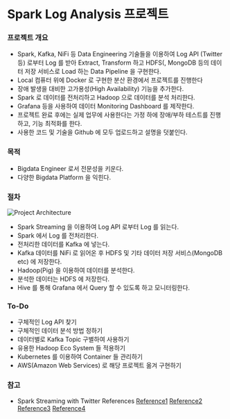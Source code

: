 Spark Log Analysis 프로젝트
===========================

### 프로젝트 개요
* Spark, Kafka, NiFi 등 Data Engineering 기술들을 이용하여 Log API (Twitter 등) 로부터 Log 를 받아 Extract, Transform 하고 HDFS(, MongoDB 등의 데이터 저장 서비스로 Load 하는 Data Pipeline 을 구현한다.
* Local 컴퓨터 위에 Docker 로 구현한 분산 환경에서 프로젝트를 진행한다
* 장애 발생을 대비한 고가용성(High Availability) 기능을 추가한다.
* Spark 로 데이터를 전처리하고 Hadoop 으로 데이터를 분석 처리한다.
* Grafana 등을 사용하여 데이터 Monitoring Dashboard 를 제작한다.
* 프로젝트 완료 후에는 실제 업무에 사용한다는 가정 하에 장애/부하 테스트를 진행하고, 기능 최적화를 한다.
* 사용한 코드 및 기술을 Github 에 모두 업로드하고 설명을 덧붙인다.

### 목적
* Bigdata Engineer 로서 전문성을 키운다.
* 다양한 Bigdata Platform 을 익힌다.

### 절차
![Project Architecture](https://raw.githubusercontent.com/david-changwoolee/spark-log-analysis-project/main/project%20architecture.jpg)

* Spark Streaming 을 이용하여 Log API 로부터 Log 를 읽는다.
* Spark 에서 Log 를 전처리한다.
* 전처리한 데이터를 Kafka 에 넣는다.
* Kafka 데이터를 NiFi 로 읽어온 후 HDFS 및 기타 데이터 저장 서비스(MongoDB etc) 에 저장한다.
* Hadoop(Pig) 을 이용하여 데이터를 분석한다.
* 분석한 데이터는 HDFS 에 저장한다.
* Hive 를 통해 Grafana 에서 Query 할 수 있도록 하고 모니터링한다.

### To-Do
* 구체적인 Log API 찾기
* 구체적인 데이터 분석 방법 정하기
* 데이터별로 Kafka Topic 구별하여 사용하기
* 유용한 Hadoop Eco System 들 적용하기
* Kubernetes 를 이용하여 Container 들 관리하기
* AWS(Amazon Web Services) 로 해당 프로젝트 옮겨 구현하기

### 참고
* Spark Streaming with Twitter References [Reference1](https://www.toptal.com/apache/apache-spark-streaming-twitter) [Reference2](https://bahir.apache.org/docs/spark/current/spark-streaming-twitter/) [Reference3](https://github.com/rajrohan/spark-streaming-twitter) [Reference4](https://velog.io/@shinychan95/Twitter-API%EB%A5%BC-%ED%99%9C%EC%9A%A9%ED%95%98%EC%97%AC-%EC%8B%A4%EC%8B%9C%EA%B0%84-tweet%EC%9D%84-kafka%EB%A1%9C-%EB%B3%B4%EB%82%B4%EA%B8%B0)
